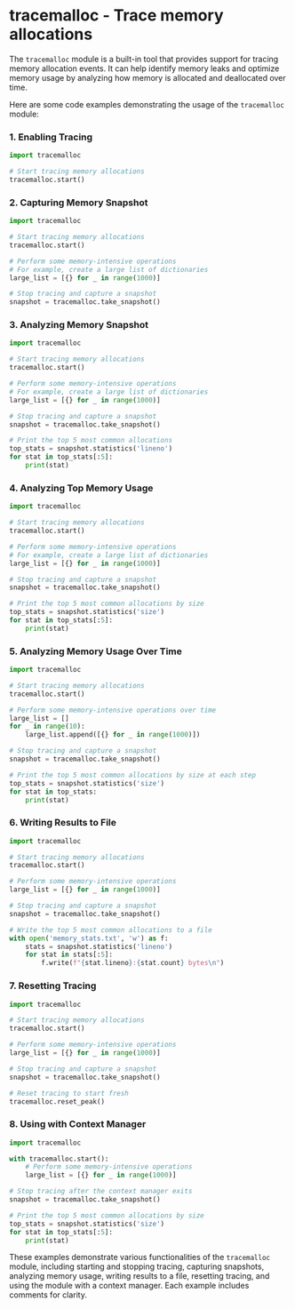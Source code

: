 # tracemalloc - Trace memory allocations

The `tracemalloc` module is a built-in tool that provides support for tracing memory allocation events. It can help identify memory leaks and optimize memory usage by analyzing how memory is allocated and deallocated over time.

Here are some code examples demonstrating the usage of the `tracemalloc` module:

### 1. Enabling Tracing

```python
import tracemalloc

# Start tracing memory allocations
tracemalloc.start()
```

### 2. Capturing Memory Snapshot

```python
import tracemalloc

# Start tracing memory allocations
tracemalloc.start()

# Perform some memory-intensive operations
# For example, create a large list of dictionaries
large_list = [{} for _ in range(1000)]

# Stop tracing and capture a snapshot
snapshot = tracemalloc.take_snapshot()
```

### 3. Analyzing Memory Snapshot

```python
import tracemalloc

# Start tracing memory allocations
tracemalloc.start()

# Perform some memory-intensive operations
# For example, create a large list of dictionaries
large_list = [{} for _ in range(1000)]

# Stop tracing and capture a snapshot
snapshot = tracemalloc.take_snapshot()

# Print the top 5 most common allocations
top_stats = snapshot.statistics('lineno')
for stat in top_stats[:5]:
    print(stat)
```

### 4. Analyzing Top Memory Usage

```python
import tracemalloc

# Start tracing memory allocations
tracemalloc.start()

# Perform some memory-intensive operations
# For example, create a large list of dictionaries
large_list = [{} for _ in range(1000)]

# Stop tracing and capture a snapshot
snapshot = tracemalloc.take_snapshot()

# Print the top 5 most common allocations by size
top_stats = snapshot.statistics('size')
for stat in top_stats[:5]:
    print(stat)
```

### 5. Analyzing Memory Usage Over Time

```python
import tracemalloc

# Start tracing memory allocations
tracemalloc.start()

# Perform some memory-intensive operations over time
large_list = []
for _ in range(10):
    large_list.append([{} for _ in range(1000)])

# Stop tracing and capture a snapshot
snapshot = tracemalloc.take_snapshot()

# Print the top 5 most common allocations by size at each step
top_stats = snapshot.statistics('size')
for stat in top_stats:
    print(stat)
```

### 6. Writing Results to File

```python
import tracemalloc

# Start tracing memory allocations
tracemalloc.start()

# Perform some memory-intensive operations
large_list = [{} for _ in range(1000)]

# Stop tracing and capture a snapshot
snapshot = tracemalloc.take_snapshot()

# Write the top 5 most common allocations to a file
with open('memory_stats.txt', 'w') as f:
    stats = snapshot.statistics('lineno')
    for stat in stats[:5]:
        f.write(f"{stat.lineno}:{stat.count} bytes\n")
```

### 7. Resetting Tracing

```python
import tracemalloc

# Start tracing memory allocations
tracemalloc.start()

# Perform some memory-intensive operations
large_list = [{} for _ in range(1000)]

# Stop tracing and capture a snapshot
snapshot = tracemalloc.take_snapshot()

# Reset tracing to start fresh
tracemalloc.reset_peak()
```

### 8. Using with Context Manager

```python
import tracemalloc

with tracemalloc.start():
    # Perform some memory-intensive operations
    large_list = [{} for _ in range(1000)]

# Stop tracing after the context manager exits
snapshot = tracemalloc.take_snapshot()

# Print the top 5 most common allocations by size
top_stats = snapshot.statistics('size')
for stat in top_stats[:5]:
    print(stat)
```

These examples demonstrate various functionalities of the `tracemalloc` module, including starting and stopping tracing, capturing snapshots, analyzing memory usage, writing results to a file, resetting tracing, and using the module with a context manager. Each example includes comments for clarity.
